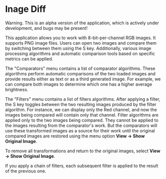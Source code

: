 # Inage Diff

Warning. This is an alpha version of the application, which is actively under development, and bugs may be present!

This application allows you to work with 8-bit-per-channel RGB images. It supports PNG image files. Users can open two images and compare them by switching between them using the S key. Additionally, various image processing algorithms and automatic comparison tools based on specific metrics can be applied.

The "Comparators" menu contains a list of comparator algorithms. These algorithms perform automatic comparisons of the two loaded images and provide results either as text or as a third generated image. For example, we can compare both images to determine which one has a higher average brightness.  

The "Filters" menu contains a list of filters algorithms. After applying a filter, the S key toggles between the two resulting images produced by the filter algorithm. For instance, we can display only the Red channel, and now the images being compared will contain only that channel.
Filter algorithms are applied only to the two images being compared. They cannot be applied to the images resulting from the comparator's work. But the comparators will use these transformed images as a source for their work until the original compared images are restored using the menu option **View -> Show Original Image**.

To remove all transformations and return to the original images, select **View -> Show Original Image**.

If you apply a chain of filters, each subsequent filter is applied to the result of the previous one.
